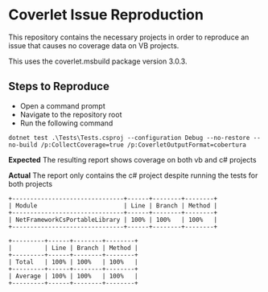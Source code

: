 # Coverlet Issue Reproduction

This repository contains the necessary projects in order to reproduce an issue that causes no coverage data on VB projects.

This uses the coverlet.msbuild package version 3.0.3.

## Steps to Reproduce
- Open a command prompt
- Navigate to the repository root
- Run the following command
```
dotnet test .\Tests\Tests.csproj --configuration Debug --no-restore --no-build /p:CollectCoverage=true /p:CoverletOutputFormat=cobertura
```

**Expected**
The resulting report shows coverage on both vb and c# projects

**Actual**
The report only contains the c# project despite running the tests for both projects

```
+-------------------------------+------+--------+--------+
| Module                        | Line | Branch | Method |
+-------------------------------+------+--------+--------+
| NetFrameworkCsPortableLibrary | 100% | 100%   | 100%   |
+-------------------------------+------+--------+--------+

+---------+------+--------+--------+
|         | Line | Branch | Method |
+---------+------+--------+--------+
| Total   | 100% | 100%   | 100%   |
+---------+------+--------+--------+
| Average | 100% | 100%   | 100%   |
+---------+------+--------+--------+

```